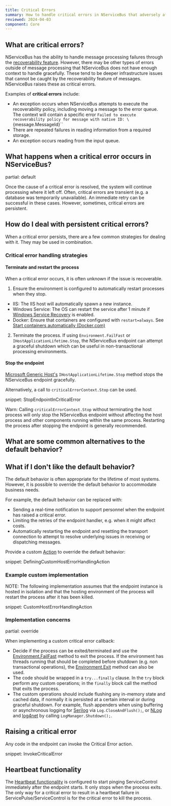 ```yaml
---
title: Critical Errors
summary: How to handle critical errors in NServiceBus that adversely affect messaging in an endpoint.
reviewed: 2024-04-03
component: Core
---
```


## What are critical errors?

NServiceBus has the ability to handle message processing failures through the [recoverability feature](/nservicebus/recoverability/). However, there may be other types of errors outside of message processing that NServiceBus does not have enough context to handle gracefully. These tend to be deeper infrastructure issues that cannot be caught by the recoverability feature of messages. NServiceBus raises these as critical errors.

Examples of **critical errors** include:

* An exception occurs when NServiceBus attempts to execute the recoverability policy, including moving a message to the error queue. The context will contain a specific error `Failed to execute recoverability policy for message with native ID: \`{message.MessageId}\``
* There are repeated failures in reading information from a required storage.
* An exception occurs reading from the input queue.

## What happens when a critical error occurs in NServiceBus?

partial: default

Once the cause of a critical error is resolved, the system will continue processing where it left off. Often, critical errors are transient (e.g. a database was temporarily unavailable). An immediate retry can be successful in these cases. However, sometimes, critical errors are persistent.

## How do I deal with persistent critical errors?

When a critical error persists, there are a few common strategies for dealing with it. They may be used in combination.

### Critical error handling strategies

#### Terminate and restart the process

When a critical error occurs, it is often unknown if the issue is recoverable.

1. Ensure the environment is configured to automatically restart processes when they stop.
  * IIS: The IIS host will automatically spawn a new instance.
  * Windows Service: The OS can restart the service after 1 minute if [Windows Service Recovery](/nservicebus/hosting/windows-service.md#installation-setting-the-restart-recovery-options) is enabled.
  * Docker: Ensure that containers are configured with `restart=always`. See [Start containers automatically (Docker.com)](https://docs.docker.com/config/containers/start-containers-automatically/)
2. Terminate the process. If using `Environment.FailFast` or `IHostApplicationLifetime.Stop`, the NServiceBus endpoint can attempt a graceful shutdown which can be useful in non-transactional processing environments.

#### Stop the endpoint

[Microsoft Generic Host's](/nservicebus/hosting/extensions-hosting.md) `IHostApplicationLifetime.Stop` method stops the NServiceBus endpoint gracefully.

Alternatively, a call to `criticalErrorContext.Stop` can be used.

snippet: StopEndpointInCriticalError

Warn: Calling `criticalErrorContext.Stop` without terminating the host process will only stop the NServiceBus endpoint without affecting the host process and other components running within the same process. Restarting the process after stopping the endpoint is generally recommended.

## What are some common alternatives to the default behavior?




## What if I don't like the default behavior?

The default behavior is often appropriate for the lifetime of most systems. However, it is possible to override the default behavior to accommodate business needs.

For example, the default behavior can be replaced with:

* Sending a real-time notification to support personnel when the endpoint has raised a critical error.
* Limiting the retries of the endpoint handler, e.g. when it might affect costs.
* Automatically restarting the endpoint and resetting the transport connection to attempt to resolve underlying issues in receiving or dispatching messages.

Provide a custom [Action](https://learn.microsoft.com/en-us/dotnet/api/system.action-1) to override the default behavior:

snippet: DefiningCustomHostErrorHandlingAction

### Example custom implementation

NOTE: The following implementation assumes that the endpoint instance is hosted in isolation and that the hosting environment of the process will restart the process after it has been killed.

snippet: CustomHostErrorHandlingAction

### Implementation concerns

partial: override

When implementing a custom critical error callback:

* Decide if the process can be exited/terminated and use the [Environment.FailFast](https://docs.microsoft.com/en-us/dotnet/api/system.environment.failfast) method to exit the process. If the environment has threads running that should be completed before shutdown (e.g. non transactional operations), the [Environment.Exit](https://docs.microsoft.com/en-us/dotnet/api/system.environment.exit) method can also be used.
* The code should be wrapped in a `try...finally` clause. In the `try` block perform any custom operations; in the `finally` block call the method that exits the process.
* The custom operations should include flushing any in-memory state and cached data, if normally it is persisted at a certain interval or during graceful shutdown. For example, flush appenders when using buffering or asynchronous logging for [Serilog](https://github.com/serilog/serilog/wiki/Lifecycle-of-Loggers) via `Log.CloseAndFlush();`, or [NLog](https://nlog-project.org/documentation/v4.3.0/html/M_NLog_LogManager_Shutdown.htm) and [log4net](https://logging.apache.org/log4net/log4net-1.2.11/release/sdk/log4net.LogManager.Shutdown.html) by calling `LogManager.Shutdown();`.

## Raising a critical error

Any code in the endpoint can invoke the Critical Error action.

snippet: InvokeCriticalError

## Heartbeat functionality

The [Heartbeat functionality](/monitoring/heartbeats/) is configured to start pinging ServiceControl immediately after the endpoint starts. It only stops when the process exits. The only way for a critical error to result in a heartbeat failure in ServicePulse/ServiceControl is for the critical error to kill the process.
